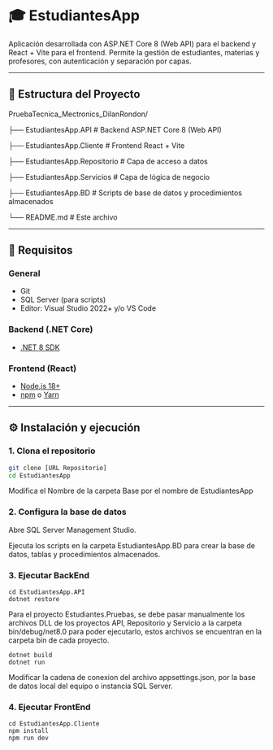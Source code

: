 # 🎓 EstudiantesApp

Aplicación desarrollada con ASP.NET Core 8 (Web API) para el backend y React + Vite para el frontend. Permite la gestión de estudiantes, materias y profesores, con autenticación y separación por capas.

---

## 📁 Estructura del Proyecto

PruebaTecnica_Mectronics_DilanRondon/

├── EstudiantesApp.API # Backend ASP.NET Core 8 (Web API)

├── EstudiantesApp.Cliente # Frontend React + Vite

├── EstudiantesApp.Repositorio # Capa de acceso a datos

├── EstudiantesApp.Servicios # Capa de lógica de negocio

├── EstudiantesApp.BD # Scripts de base de datos y procedimientos almacenados

└── README.md # Este archivo


---

## 🚀 Requisitos

### General
- Git
- SQL Server (para scripts)
- Editor: Visual Studio 2022+ y/o VS Code

### Backend (.NET Core)
- [.NET 8 SDK](https://dotnet.microsoft.com/en-us/download/dotnet/8.0)

### Frontend (React)
- [Node.js 18+](https://nodejs.org/)
- [npm](https://www.npmjs.com/) o [Yarn](https://yarnpkg.com/)

---

## ⚙️ Instalación y ejecución

### 1. Clona el repositorio

```bash
git clone [URL Repositorio]
cd EstudiantesApp
```
Modifica el Nombre de la carpeta Base por el nombre de EstudiantesApp

### 2. Configura la base de datos
Abre SQL Server Management Studio.

Ejecuta los scripts en la carpeta EstudiantesApp.BD para crear la base de datos, tablas y procedimientos almacenados.


### 3. Ejecutar BackEnd

```
cd EstudiantesApp.API
dotnet restore
```

Para el proyecto Estudiantes.Pruebas, se debe pasar manualmente los archivos DLL de los proyectos API, Repositorio y Servicio a la carpeta bin/debug/net8.0 para poder ejecutarlo, estos archivos se encuentran en la carpeta bin de cada proyecto.

```
dotnet build
dotnet run
```

Modificar la cadena de conexion del archivo appsettings.json, por la base de datos local del equipo o instancia SQL Server. 

### 4. Ejecutar FrontEnd
```
cd EstudiantesApp.Cliente
npm install
npm run dev
```



